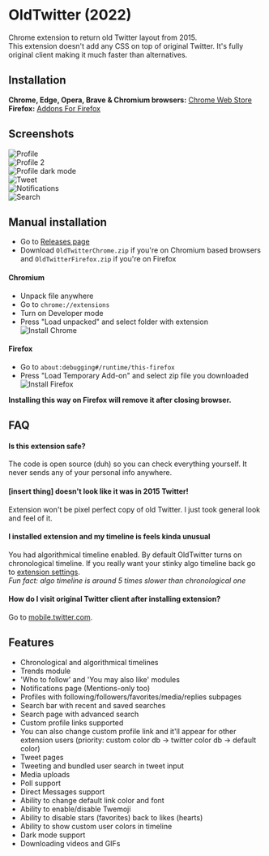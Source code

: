 # OldTwitter (2022)
Chrome extension to return old Twitter layout from 2015.  
This extension doesn't add any CSS on top of original Twitter. It's fully original client making it much faster than alternatives.  
  
## Installation
**Chrome, Edge, Opera, Brave & Chromium browsers:** [Chrome Web Store](https://chrome.google.com/webstore/detail/old-twitter-layout-2022/jgejdcdoeeabklepnkdbglgccjpdgpmf)  
**Firefox:** [Addons For Firefox](https://addons.mozilla.org/en-US/firefox/addon/old-twitter-layout-2022/)  
  
## Screenshots  
![Profile](https://lune.dimden.dev/7b17cad5cd.png)  
![Profile 2](https://lune.dimden.dev/e073d858d4.png)  
![Profile dark mode](https://lune.dimden.dev/8e7afd71fe.png)  
![Tweet](https://lune.dimden.dev/2381fb0adb.png)  
![Notifications](https://lune.dimden.dev/079d8c046c.png)  
![Search](https://lune.dimden.dev/575b9d30f1.png)  
  
## Manual installation
- Go to [Releases page](https://github.com/dimdenGD/OldTwitter/releases/)  
- Download `OldTwitterChrome.zip` if you're on Chromium based browsers and `OldTwitterFirefox.zip` if you're on Firefox  
  
#### Chromium
- Unpack file anywhere  
- Go to `chrome://extensions`  
- Turn on Developer mode  
- Press "Load unpacked" and select folder with extension  
![Install Chrome](https://lune.dimden.dev/ef1ac2f9ef.png)  

#### Firefox
- Go to `about:debugging#/runtime/this-firefox`  
- Press "Load Temporary Add-on" and select zip file you downloaded
![Install Firefox](https://lune.dimden.dev/f1bbe6dd0c.png)  
  
**Installing this way on Firefox will remove it after closing browser.**
  
## FAQ
#### Is this extension safe?
The code is open source (duh) so you can check everything yourself. It never sends any of your personal info anywhere.  

#### [insert thing] doesn't look like it was in 2015 Twitter!
Extension won't be pixel perfect copy of old Twitter. I just took general look and feel of it.

#### I installed extension and my timeline is feels kinda unusual
You had algorithmical timeline enabled. By default OldTwitter turns on chronological timeline. If you really want your stinky algo timeline back go to [extension settings](https://twitter.com/old/settings).  
*Fun fact: algo timeline is around 5 times slower than chronological one*  

#### How do I visit original Twitter client after installing extension?
Go to [mobile.twitter.com](https://mobile.twitter.com).

## Features
- Chronological and algorithmical timelines
- Trends module
- 'Who to follow' and 'You may also like' modules
- Notifications page (Mentions-only too)
- Profiles with following/followers/favorites/media/replies subpages
- Search bar with recent and saved searches
- Search page with advanced search
- Custom profile links supported
- You can also change custom profile link and it'll appear for other extension users (priority: custom color db -> twitter color db -> default color)
- Tweet pages
- Tweeting and bundled user search in tweet input
- Media uploads
- Poll support
- Direct Messages support
- Ability to change default link color and font
- Ability to enable/disable Twemoji
- Ability to disable stars (favorites) back to likes (hearts)
- Ability to show custom user colors in timeline
- Dark mode support
- Downloading videos and GIFs